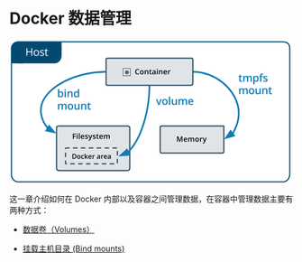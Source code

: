 # Docker 数据管理

![](../images/types-of-mounts.png)

这一章介绍如何在 Docker 内部以及容器之间管理数据，在容器中管理数据主要有两种方式：

* [数据卷（Volumes）](/docker/data_management/数据卷.md)

* [挂载主机目录 (Bind mounts)](/docker/data_management/挂载主机目录.md)